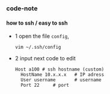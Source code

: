 ### code-note

#### how to ssh / easy to ssh
- 1 open the file `config`,
  ```
  vim ~/.ssh/config
- 2 input next code to edit
  ```
  Host a100 # ssh hostname (custom)
    HostName 10.x.x.x   # IP adress
    User username       # username
    Port 22		# port
